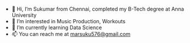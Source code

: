 - 👋 Hi, I’m Sukumar from Chennai, completed my B-Tech degree at Anna University
- 👀 I’m interested in Music Production, Workouts
- 🌱 I’m currently learning Data Science
- 📫 You can reach me at marsuku576@gmail.com

<!---
Sukumar9944/Sukumar9944 is a ✨ special ✨ repository because its `README.md` (this file) appears on your GitHub profile.
You can click the Preview link to take a look at your changes.
--->
